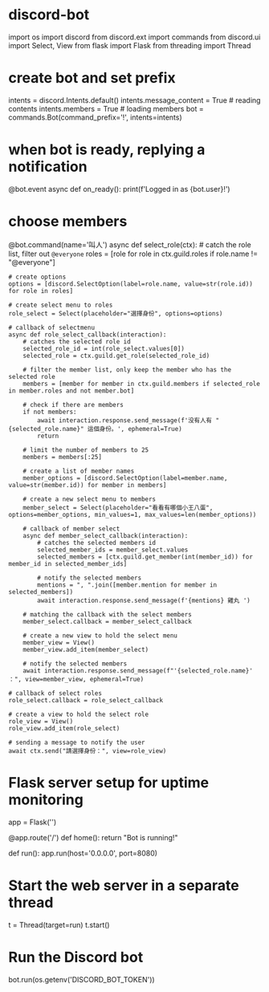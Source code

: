 # discord-bot
import os
import discord
from discord.ext import commands
from discord.ui import Select, View
from flask import Flask
from threading import Thread


# create bot and set prefix
intents = discord.Intents.default()
intents.message_content = True  # reading contents
intents.members = True  # loading members
bot = commands.Bot(command_prefix='!', intents=intents)

# when bot is ready, replying a notification
@bot.event
async def on_ready():
    print(f'Logged in as {bot.user}!')

# choose members
@bot.command(name='叫人')
async def select_role(ctx):
    # catch the role list, filter out `@everyone`
    roles = [role for role in ctx.guild.roles if role.name != "@everyone"]

    # create options
    options = [discord.SelectOption(label=role.name, value=str(role.id)) for role in roles]

    # create select menu to roles
    role_select = Select(placeholder="選擇身份", options=options)

    # callback of selectmenu
    async def role_select_callback(interaction):
        # catches the selected role id
        selected_role_id = int(role_select.values[0])
        selected_role = ctx.guild.get_role(selected_role_id)

        # filter the member list, only keep the member who has the selected role
        members = [member for member in ctx.guild.members if selected_role in member.roles and not member.bot]

        # check if there are members
        if not members:
            await interaction.response.send_message(f'没有人有 "{selected_role.name}" 這個身份。', ephemeral=True)
            return

        # limit the number of members to 25
        members = members[:25]

        # create a list of member names
        member_options = [discord.SelectOption(label=member.name, value=str(member.id)) for member in members]

        # create a new select menu to members
        member_select = Select(placeholder="看看有哪個小王八蛋", options=member_options, min_values=1, max_values=len(member_options))

        # callback of member select
        async def member_select_callback(interaction):
            # catches the selected members id
            selected_member_ids = member_select.values
            selected_members = [ctx.guild.get_member(int(member_id)) for member_id in selected_member_ids]

            # notify the selected members
            mentions = ", ".join([member.mention for member in selected_members])
            await interaction.response.send_message(f'{mentions} 雞丸 ')

        # matching the callback with the select members
        member_select.callback = member_select_callback

        # create a new view to hold the select menu
        member_view = View()
        member_view.add_item(member_select)

        # notify the selected members
        await interaction.response.send_message(f"'{selected_role.name}' ：", view=member_view, ephemeral=True)

    # callback of select roles
    role_select.callback = role_select_callback

    # create a view to hold the select role
    role_view = View()
    role_view.add_item(role_select)

    # sending a message to notify the user
    await ctx.send("請選擇身份：", view=role_view)


# Flask server setup for uptime monitoring
app = Flask('')

@app.route('/')
def home():
    return "Bot is running!"

def run():
    app.run(host='0.0.0.0', port=8080)

# Start the web server in a separate thread
t = Thread(target=run)
t.start()

# Run the Discord bot
bot.run(os.getenv('DISCORD_BOT_TOKEN'))
